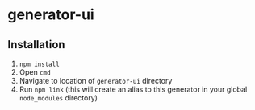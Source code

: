 # generator-ui

## Installation
1. `npm install`
2. Open `cmd`
3. Navigate to location of `generator-ui` directory
4. Run `npm link` (this will create an alias to this generator in your global `node_modules` directory)
